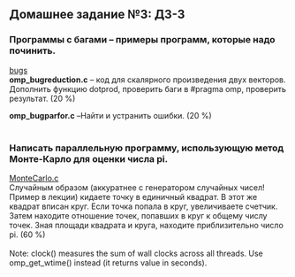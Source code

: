 ## Домашнее задание №3: ДЗ-3

### Программы с багами – примеры программ, которые надо починить.<br>
[bugs](https://github.com/AnnaSmelova/HPC/tree/main/hw3/bugs)<br>
**omp_bugreduction.c** – код для скалярного произведения двух векторов. <br>
Дополнить функцию dotprod, проверить баги в #pragma omp, проверить результат. (20 %)<br>

**omp_bugparfor.c** –Найти и устранить ошибки. (20 %)
<br><br>

### Написать параллельную программу, использующую метод Монте-Карло для оценки числа pi.<br>
[MonteCarlo.c](https://github.com/AnnaSmelova/HPC/blob/main/hw3/MonteCarlo/MonteCarlo.c)<br>
Случайным образом (аккуратнее с генератором случайных чисел! Пример в лекции) кидаете точку в единичный квадрат. В этот же квадрат вписан круг. Если точка попала в круг, увеличиваете счетчик. Затем находите отношение точек, попавших в круг к общему числу точек. Зная площади квадрата и круга, находите приблизительно число pi. (60 %)
<br><br>
Note: clock() measures the sum of wall clocks across all threads. Use omp_get_wtime() instead (it returns value in seconds).

